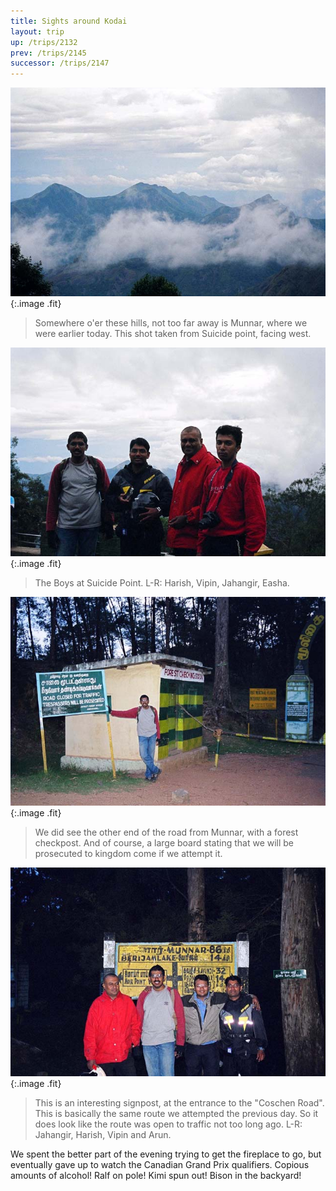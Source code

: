 ```yaml
---
title: Sights around Kodai
layout: trip
up: /trips/2132
prev: /trips/2145
successor: /trips/2147
---
```


![Munnar view](/images/trips/munnar/27050004.jpg 'Munnar view'){:.image .fit}

> Somewhere o'er these hills, not too far away is Munnar, where we were earlier today. This shot taken from Suicide point, facing west.

 ![Boys Suicide](/images/trips/munnar/27050007.jpg 'Boys Suicide'){:.image .fit}

> The Boys at Suicide Point. L-R: Harish, Vipin, Jahangir, Easha.

 ![Kodai Checkpost](/images/trips/munnar/27050008.jpg 'Kodai Checkpost'){:.image .fit}

> We did see the other end of the road from Munnar, with a forest checkpost. And of course, a large board stating that we will be prosecuted to kingdom come if we attempt it.

 ![Sign Post](/images/trips/munnar/27050009.jpg 'Sign Post'){:.image .fit}

> This is an interesting signpost, at the entrance to the &quot;Coschen Road&quot;. This is basically the same route we attempted the previous day. So it does look like the route was open to traffic not too long ago. L-R: Jahangir, Harish, Vipin and Arun.

  We spent the better part of the evening trying to get the fireplace to go, but eventually gave up to watch the Canadian Grand Prix qualifiers.  Copious amounts of alcohol! Ralf on pole! Kimi spun out! Bison in the backyard!


